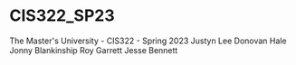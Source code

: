 # CIS322_SP23
The Master's University - CIS322 - Spring 2023
Justyn Lee
Donovan Hale
Jonny Blankinship
Roy Garrett
Jesse Bennett
